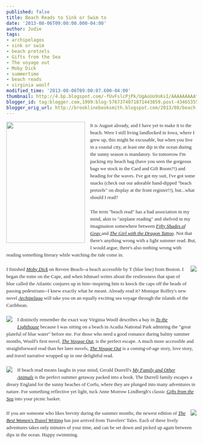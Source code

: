 ```yaml
---
published: false
title: Beach Reads to Sink or Swim to
date: '2013-08-06T09:00:00.000-04:00'
author: Jodie
tags:
- archipelagos
- sink or swim
- beach pretzels
- Gifts from the Sea
- The voyage out
- Moby Dick
- summertime
- beach reads
- virginia woolf
modified_time: '2013-08-06T09:00:07.600-04:00'
thumbnail: http://4.bp.blogspot.com/-fUvFslcPjPk/UgAoUo9sKsI/AAAAAAAAAtY/ZqxdQLkAoiQ/s72-c/16171258.jpg
blogger_id: tag:blogger.com,1999:blog-5767374071871443859.post-4346535530277909076
blogger_orig_url: http://brooklinebooksmith.blogspot.com/2013/08/beach-reads-to-sink-or-swim-to.html
---
```


<div class="separator" style="clear: both; text-align: center;"><a href="http://4.bp.blogspot.com/-fUvFslcPjPk/UgAoUo9sKsI/AAAAAAAAAtY/ZqxdQLkAoiQ/s1600/16171258.jpg" imageanchor="1" style="clear: left; float: left; margin-bottom: 1em; margin-right: 1em;"><img border="0" height="320" src="http://4.bp.blogspot.com/-fUvFslcPjPk/UgAoUo9sKsI/AAAAAAAAAtY/ZqxdQLkAoiQ/s320/16171258.jpg" width="208" /></a></div><div style="color: #333333; font-family: Georgia, 'Times New Roman', 'Bitstream Charter', Times, serif; font-size: 13px; line-height: 19px;">It is August already, and I have yet to make it to the beach. Were I still living landlocked in Iowa, where I grew up, this might be excusable, but when you live in a coastal city, at least one dip in the ocean during the sunny season is mandatory. So tomorrow I'm packing my beach bag (have you seen the gorgeous bags we stock in the Card and Gift Room?!) and heading for the waves. I've got my suit, I've got some snacks (check out our adorable hand-dipped "beach pretzels" on display at the front register!!), but...what should I read?</div><div style="color: #333333; font-family: Georgia, 'Times New Roman', 'Bitstream Charter', Times, serif; font-size: 13px; line-height: 19px;"><br /></div><div style="color: #333333; font-family: Georgia, 'Times New Roman', 'Bitstream Charter', Times, serif; font-size: 13px; line-height: 19px;">The term "beach read" has a bad association in my mind, akin to "airplane reading" and shelved in my imagination&nbsp;somewhere&nbsp;between&nbsp;<a data-mce-href="http://www.brooklinebooksmith-shop.com/book/%5Bmodel%5D-265" href="http://www.brooklinebooksmith-shop.com/book/%5Bmodel%5D-265"><em>Fifty Shades of Gray</em>&nbsp;</a>and&nbsp;<a data-mce-href="http://www.brooklinebooksmith-shop.com/book/9780307949486" href="http://www.brooklinebooksmith-shop.com/book/9780307949486"><em>The Girl with the Dragon Tattoo</em></a>. Not that there's anything wrong with a light summer read. But, I would argue, there's also nothing wrong with reading something literary while watching the tide come in.</div><div style="color: #333333; font-family: Georgia, 'Times New Roman', 'Bitstream Charter', Times, serif; font-size: 13px; line-height: 19px;"><br /></div><div style="color: #333333; font-family: Georgia, 'Times New Roman', 'Bitstream Charter', Times, serif; font-size: 13px; line-height: 19px;"><a href="http://3.bp.blogspot.com/-KHkWZpK9JOI/UgAoa4ZDJ9I/AAAAAAAAAtg/v3ZyIJPTGfU/s1600/FC9780451532282.JPG" imageanchor="1" style="clear: right; float: right; margin-bottom: 1em; margin-left: 1em;"><img border="0" src="http://3.bp.blogspot.com/-KHkWZpK9JOI/UgAoa4ZDJ9I/AAAAAAAAAtg/v3ZyIJPTGfU/s1600/FC9780451532282.JPG" /></a>I finished&nbsp;<a data-mce-href="http://www.brooklinebooksmith-shop.com/book/9780451532282" href="http://www.brooklinebooksmith-shop.com/book/9780451532282"><em>Moby Dick</em></a>&nbsp;on Revere Beach--a beach accessible by T (blue line) from Boston. I began the tome on the Cape, and when Ishmael writes about the restlessness that span of blue called the Atlantic conjures up in him--inspiring him to knock the caps off the heads of passing pedestrians--I knew exactly what he meant. Already read it? Monique Roffey's new novel&nbsp;<a data-mce-href="http://www.brooklinebooksmith-shop.com/book/9780143122562" href="http://www.brooklinebooksmith-shop.com/book/9780143122562"><em>Archipelago</em></a>&nbsp;will take you on an equally exciting sea voyage through the islands of the Caribbean.</div><div style="color: #333333; font-family: Georgia, 'Times New Roman', 'Bitstream Charter', Times, serif; font-size: 13px; line-height: 19px;"><br /></div><div style="color: #333333; font-family: Georgia, 'Times New Roman', 'Bitstream Charter', Times, serif; font-size: 13px; line-height: 19px;"><a href="http://1.bp.blogspot.com/-CGT14lm5sTQ/UgAonkD5KMI/AAAAAAAAAto/12_k4sCEAVU/s1600/FC9780156907392.JPG" imageanchor="1" style="clear: left; float: left; margin-bottom: 1em; margin-right: 1em;"><img border="0" src="http://1.bp.blogspot.com/-CGT14lm5sTQ/UgAonkD5KMI/AAAAAAAAAto/12_k4sCEAVU/s1600/FC9780156907392.JPG" /></a>I distinctly remember the exact way Virginia Woolf describes a bay in&nbsp;<a data-mce-href="http://www.brooklinebooksmith-shop.com/book/9780156907392" href="http://www.brooklinebooksmith-shop.com/book/9780156907392"><em>To the Lighthouse</em></a>&nbsp;because I was sitting on a beach in Acadia National Park admiring the "great plateful of blue water" before me. For those who need a good romance during balmy summer months, Woolf's first novel,&nbsp;<a data-mce-href="http://www.brooklinebooksmith-shop.com/book/9780140185638" href="http://www.brooklinebooksmith-shop.com/book/9780140185638"><em>The Voyage Out</em></a>, is the perfect escape. A much more accessible and straightforward read than her later novels,&nbsp;<a data-mce-href="http://www.brooklinebooksmith-shop.com/book/9780140185638" href="http://www.brooklinebooksmith-shop.com/book/9780140185638"><em>The Voyage Out</em></a>&nbsp;is a coming-of-age story, love story, and travel narrative wrapped up in one delightful read.</div><div style="color: #333333; font-family: Georgia, 'Times New Roman', 'Bitstream Charter', Times, serif; font-size: 13px; line-height: 19px;"><br /></div><div style="color: #333333; font-family: Georgia, 'Times New Roman', 'Bitstream Charter', Times, serif; font-size: 13px; line-height: 19px;"><a href="http://1.bp.blogspot.com/-yr83OT2CJtI/UgAowIyMb3I/AAAAAAAAAt4/Fkn96CBd-Vo/s1600/FC9780679732419.JPG" imageanchor="1" style="clear: left; float: left; margin-bottom: 1em; margin-right: 1em;"><img border="0" src="http://1.bp.blogspot.com/-yr83OT2CJtI/UgAowIyMb3I/AAAAAAAAAt4/Fkn96CBd-Vo/s1600/FC9780679732419.JPG" /></a>If beach read means laughs in your mind, Gerald Durrell's&nbsp;<a data-mce-href="http://www.brooklinebooksmith-shop.com/book/9780142004418" href="http://www.brooklinebooksmith-shop.com/book/9780142004418"><em>My Family and Other Animals</em></a>&nbsp;is the perfect summer getaway packed into a book. The Durrell family escapes a dreary England for the sunny beaches of Corfu, where they are plunged into many adventures in nature. For something reflective yet light, tuck Anne Morrow Lindbergh's classic&nbsp;<a data-mce-href="http://www.brooklinebooksmith-shop.com/book/9780679732419" href="http://www.brooklinebooksmith-shop.com/book/9780679732419"><em>Gifts from the Sea</em></a>&nbsp;into your picnic basket.</div><div style="color: #333333; font-family: Georgia, 'Times New Roman', 'Bitstream Charter', Times, serif; font-size: 13px; line-height: 19px;"><br /></div><div style="color: #333333; font-family: Georgia, 'Times New Roman', 'Bitstream Charter', Times, serif; font-size: 13px; line-height: 19px;"></div><div style="color: #333333; font-family: Georgia, 'Times New Roman', 'Bitstream Charter', Times, serif; font-size: 13px; line-height: 19px;"><a href="http://2.bp.blogspot.com/-V-vHcM_QIhk/UgAoz9ZRJhI/AAAAAAAAAuA/xltjceEvaQE/s1600/FC9781609520847.JPG" imageanchor="1" style="clear: right; float: right; margin-bottom: 1em; margin-left: 1em;"><img border="0" src="http://2.bp.blogspot.com/-V-vHcM_QIhk/UgAoz9ZRJhI/AAAAAAAAAuA/xltjceEvaQE/s1600/FC9781609520847.JPG" /></a>If you are someone who likes brevity during the summer months, the newest edition of&nbsp;<a data-mce-href="http://www.brooklinebooksmith-shop.com/book/9781609520847" href="http://www.brooklinebooksmith-shop.com/book/9781609520847"><em>The Best Women's Travel Writing</em></a>&nbsp;has just arrived from Travelers' Tales. Each of these lively adventures takes only minutes of your time, and can be set down and picked up again between dips in the ocean. Happy swimming.</div><div style="color: #333333; font-family: Georgia, 'Times New Roman', 'Bitstream Charter', Times, serif; font-size: 13px; line-height: 19px;"><br /></div>